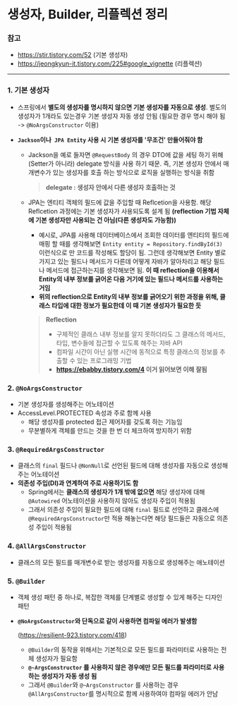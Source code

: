 # 생성자, Builder, 리플렉션 정리

### 참고

- https://stir.tistory.com/52 (기본 생성자)
- https://jeongkyun-it.tistory.com/225#google_vignette (리플렉션)

---

### 1. 기본 생성자

- 스프링에서 **별도의 생성자를 명시하지 않으면 기본 생성자를 자동으로 생성**. 별도의 생성자가 1개라도 있는경우 기본 생성자 자동 생성 안됨 (필요한 경우 명시 해야 됨 -> `@NoArgsConstructor` 이용)

- **`Jackson`이나` JPA Entity` 사용 시 기본 생성자를 '무조건' 만들어줘야 함**

  - Jackson을 예로 들자면 `@RequestBody` 의 경우 DTO에 값을 세팅 하기 위해(Setter가 아니라) delegate 방식을 사용 하기 때문. 즉, 기본 생성자 안에서 매개변수가 있는 생성자를 호출 하는 방식으로 로직을 실행하는 방식을 취함

    > **delegate : 생성자 안에서 다른 생성자 호출하는 것**

  - JPA는 엔티티 객체의 필드에 값을 주입할 때 Reflcetion을 사용함. 해당 Reflcetion 과정에는 기본 생성자가 사용되도록 설계 됨 **(reflection 기법 자체에 기본 생성자만 사용되는 건 아님(다른 생성자도 가능함))**

    - 예시로, JPA를 사용해 데이터베이스에서 조회한 데이터를 엔티티의 필드에 매핑 할 때를 생각해보면 
      `Entity entity = Repository.findById(3)` 이런식으로 만 코드를 작성해도 할당이 됨. 그런데 생각해보면 Entity 별로 가지고 있는 필드나 메서드가 다른데 어떻게 자바가 알아차리고 해당 필드나 메서드에 접근하는지를 생각해보면 됨. **이 때 reflection을 이용해서 Entity의 내부 정보를 긁어온 다음 거기에 있는 필드나 메서드를 사용하는 거임**
    - **위의 reflection으로 Entity의 내부 정보를 긁어오기 위한 과정을 위해, 클래스 타입에 대한 정보가 필요한데 이 때 기본 생성자가 필요한 듯**
    
    > **Reflection** 
    >
    > - 구체적인 클래스 내부 정보를 알지 못하더라도 그 클래스의 메서드, 타입, 변수들에 접근할 수 있도록 해주는 자바 API
    > - 컴파일 시간이 아닌 실행 시간에 동적으로 특정 클래스의 정보를 추출할 수 있는 프로그래밍 기법
    > - **https://ebabby.tistory.com/4 이거 읽어보면 이해 잘됨**
    

### 2. `@NoArgsConstructor`

- 기본 생성자를 생성해주는 어노테이션
- AccessLevel.PROTECTED 속성과 주로 함께 사용
  - 해당 생성자를 protected 접근 제어자를 갖도록 하는 기능임
  - 무분별하게 객체를 만드는 것을 한 번 더 체크하여 방지하기 위함




### 3. `@RequiredArgsConstructor`

- 클래스의 `final` 필드나 `@NonNull`로 선언된 필드에 대해 생성자를 자동으로 생성해주는 어노테이션
- **의존성 주입(DI)과 연계하여 주로 사용하기도 함**
  - Spring에서는 **클래스의 생성자가 1개 밖에 없으면** 해당 생성자에 대해 `@Autowired` 어노테이션을 사용하지 않아도 생성자 주입이 적용됨
  - 그래서 의존성 주입이 필요한 필드에 대해 `final` 필드로 선언하고 클래스에 `@RequiredArgsConstructor`만 적용 해놓는다면 해당 필드들은 자동으로 의존성 주입이 적용됨



### 4. `@AllArgsConstructor`

- 클래스의 모든 필드를 매개변수로 받는 생성자를 자동으로 생성해주는 애노테이션



### 5. `@Builder`

- 객체 생성 패턴 중 하나로, 복잡한 객체를 단계별로 생성할 수 있게 해주는 디자인 패턴

- **`@NoArgsConstructor`와 단독으로 같이 사용하면 컴파일 에러가 발생함**

  (https://resilient-923.tistory.com/418)

  - `@Builder`의 동작을 위해서는 기본적으로 모든 필드를 파라미터로 사용하는 전체 생성자가 필요함
  - **`@~ArgsConstructor` 를 사용하지 않은 경우에만 모든 필드를 파라미터로 사용하는 생성자가 자동 생성 됨**
  - 그래서 `@Builder`와 `@~ArgsConstructor` 를 사용하는 경우 `@AllArgsConstructor`를 명시적으로 함께 사용하여야 컴파일 에러가 안남